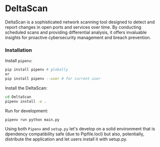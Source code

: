 # DeltaScan
DeltaScan is a sophisticated network scanning tool designed to detect and report changes in open ports and services over time. By conducting scheduled scans and providing differential analysis, it offers invaluable insights for proactive cybersecurity management and breach prevention.

### Installation
Install `pipenv`:
```bash
pip install pipenv # globally
or
pip install pipenv --user # for current user
```

Install the DeltaScan:
```bash
cd DeltaScan
pipenv install -e .
```

Run for development:
```bash
pipenv run python main.py
```

Using both `Pipenv` and `setup.py` let's develop on a solid environment that is dpendency compatibility safe (due to Pipfile.locl) but also, potentially, distribute the application and let users install it with setup.py.